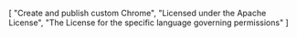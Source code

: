 [
    "Create and publish custom Chrome",
    "Licensed under the Apache License",
    "The License for the specific language governing permissions"
]

